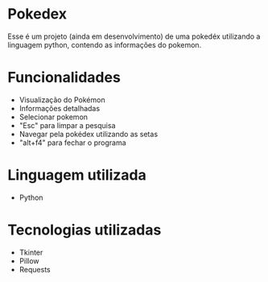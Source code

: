 # Pokedex

Esse é um projeto (ainda em desenvolvimento) de uma pokedéx utilizando a linguagem python, contendo as informações do pokemon.


# Funcionalidades

- Visualização do Pokémon
- Informações detalhadas
- Selecionar pokemon
- "Esc" para limpar a pesquisa
- Navegar pela pokédex utilizando as setas
- "alt+f4" para fechar o programa


# Linguagem utilizada

- Python


# Tecnologias utilizadas

- Tkinter
- Pillow
- Requests
